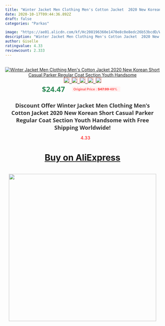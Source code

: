 ```yaml
---
title: "Winter Jacket Men Clothing Men's Cotton Jacket  2020 New Korean Short Casual Parker Regular Coat Section Youth Handsome"
date: 2020-10-17T09:44:36.892Z
draft: false
categories: "Parkas"

image: "https://ae01.alicdn.com/kf/Hc208196360e1470e8c0e8edc26b53bcdD/Winter-Jacket-Men-Clothing-Men-s-Cotton-Jacket-2020-New-Korean-Short-Casual-Parker-Regular-Coat.jpg"
description: "Winter Jacket Men Clothing Men's Cotton Jacket  2020 New Korean Short Casual Parker Regular Coat Section Youth Handsome"
author: Giselle
ratingvalue: 4.33
reviewcount: 2.333
---
```

<br>
<div style="text-align: center;">
<a href="https://s.click.aliexpress.com/e/_AaHMev" target="_blank" rel="nofollow noopener noreferrer"><img alt="Winter Jacket Men Clothing Men's Cotton Jacket  2020 New Korean Short Casual Parker Regular Coat Section Youth Handsome" class="magnifier-image" src="https://ae01.alicdn.com/kf/Hc208196360e1470e8c0e8edc26b53bcdD/Winter-Jacket-Men-Clothing-Men-s-Cotton-Jacket-2020-New-Korean-Short-Casual-Parker-Regular-Coat.jpg_640x640.jpg">
<br>
<img style="border:1px solid salmon" src="https://ae01.alicdn.com/kf/Hc208196360e1470e8c0e8edc26b53bcdD/Winter-Jacket-Men-Clothing-Men-s-Cotton-Jacket-2020-New-Korean-Short-Casual-Parker-Regular-Coat.jpg_120x120.jpg">&nbsp;&nbsp;<img style="border:1px solid salmon" src="https://ae01.alicdn.com/kf/Hfe493a3cf5884a3ca75b8de4e7f62d9b7/Winter-Jacket-Men-Clothing-Men-s-Cotton-Jacket-2020-New-Korean-Short-Casual-Parker-Regular-Coat.jpg_120x120.jpg">&nbsp;&nbsp;<img style="border:1px solid salmon" src="https://ae01.alicdn.com/kf/H7b443403b18346bab4b6eb71761dfa63i/Winter-Jacket-Men-Clothing-Men-s-Cotton-Jacket-2020-New-Korean-Short-Casual-Parker-Regular-Coat.jpg_120x120.jpg">&nbsp;&nbsp;<img style="border:1px solid salmon" src="https://ae01.alicdn.com/kf/H6d5e51fb43094f11a221941ac4233bcc3/Winter-Jacket-Men-Clothing-Men-s-Cotton-Jacket-2020-New-Korean-Short-Casual-Parker-Regular-Coat.jpg_120x120.jpg">&nbsp;&nbsp;<img style="border:1px solid salmon" src="https://ae01.alicdn.com/kf/H810dafcb04684356ba6419c930d154777/Winter-Jacket-Men-Clothing-Men-s-Cotton-Jacket-2020-New-Korean-Short-Casual-Parker-Regular-Coat.jpg_120x120.jpg"></a></div><br0>
<div style="text-align: center;"><span style="background-color: white; border: 0px; box-sizing: border-box; color: seagreen; display: inline-block; font-family: &quot;open sans&quot; , &quot;arial&quot; , &quot;helvetica&quot; , sans-serif , &quot;heiti&quot;; font-size: 24px; font-stretch: inherit; font-weight: 700; line-height: inherit; margin: 0px 10px 0px 0px; padding: 0px; vertical-align: middle;">$24.47 </span>
<span style="background: rgb(255 , 241 , 241); border-radius: 3px; border: 0px; box-sizing: border-box; color: #ff4747; display: inline-block; font-family: inherit; font-size: 12px; font-stretch: inherit; font-style: inherit; font-variant: inherit; font-weight: 600; line-height: inherit; margin: 0px; padding: 2px 5px; transform: scale(0.9); vertical-align: middle;">Original Price : <b style="text-decoration: line-through;">$47.99 </b> 49%&nbsp;&nbsp;</span></div>
<h1 style="color: #333333; display: inline-block; font-family: &quot;open sans&quot; , &quot;arial&quot; , &quot;helvetica&quot; , sans-serif , &quot;heiti&quot;; font-size: 18px; font-stretch: inherit; font-weight: 700; text-align: center;">Discount Offer Winter Jacket Men Clothing Men's Cotton Jacket  2020 New Korean Short Casual Parker Regular Coat Section Youth Handsome with Free Shipping Worldwide!</h1>
<div style="color: #ff4747; text-align: center;">
<img src="https://4.bp.blogspot.com/-M0ZcTcb-5uY/XleCXlxnR4I/AAAAAAAAAEc/OrjgMkXV1oMQFaCRZj5HQwOCBcu3w1FegCPcBGAYYCw/s1600/star.png" style="height: 15px;">&nbsp;<b>4.33</b></div>
<div class="button_cont" align="center"><a class="buynow_a" href="https://s.click.aliexpress.com/e/_AaHMev" target="_blank" rel="nofollow noopener noreferrer"><H1>Buy on AliExpress</H1></a></div><br>
<div class="separator" style="clear: both; text-align: center;">
<img src="https://lh3.googleusercontent.com/-pTy5HemUv9M/XlePHvY0dAI/AAAAAAAAAE4/0nX5iRUoIWY8eMW9Dpxeirr157OZliDIgCLcBGAsYHQ/s1600/badge.gif" width="480">
</div>
